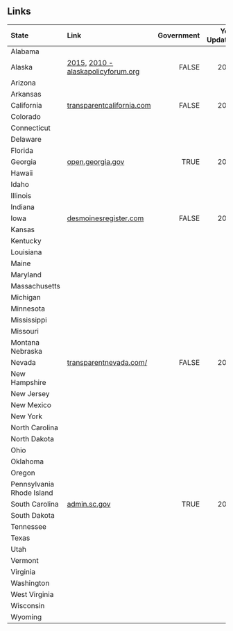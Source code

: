 ## Links
| State | Link | Government | Year Updated |
|:--------------------------|:-----------------------|---------:|-----:|
|Alabama | | | |
|Alaska | [2015,](http://alaskapolicyforum.org/2017/04/state-of-alaska-payroll-for-fiscal-year-2015-just-released/) [2010 - alaskapolicyforum.org](http://publicpayroll.alaskapolicyforum.org/)| FALSE | 2010 |
|Arizona | | | |
|Arkansas | | | |
|California |[transparentcalifornia.com](http://transparentcalifornia.com/) | FALSE |2016 |
|Colorado | | | |
|Connecticut | | | |
|Delaware | | | |
|Florida | | | |
|Georgia| [open.georgia.gov](http://www.open.georgia.gov/index.html)  | TRUE | 2017 |
|Hawaii | | | |
|Idaho | | | |
|Illinois | | | |
|Indiana | | | |
|Iowa | [desmoinesregister.com](http://db.desmoinesregister.com/state-salaries-for-iowa) | FALSE | 2017 |
|Kansas | | | |
|Kentucky | | | |
|Louisiana | | | |
|Maine | | | |
|Maryland | | | |
|Massachusetts | | | |
|Michigan | | | |
|Minnesota | | | |
|Mississippi | | | |
|Missouri | | | |
|Montana Nebraska | | | |
|Nevada |[transparentnevada.com/](http://transparentnevada.com/) | FALSE | 2016 |
|New Hampshire | | | |
|New Jersey | | | |
|New Mexico | | | |
|New York | | | |
|North Carolina | | | |
|North Dakota | | | |
|Ohio | | | |
|Oklahoma | | | |
|Oregon | | | |
|Pennsylvania Rhode Island | | | |
|South Carolina |[admin.sc.gov](http://www.admin.sc.gov/accountability-portal/state-salaries?a=37&j=0) | TRUE | 2017 |
|South Dakota | | | |
|Tennessee | | | |
|Texas | | | |
|Utah | | | |
|Vermont | | | |
|Virginia | | | |
|Washington | | | |
|West Virginia | | | |
|Wisconsin | | | |
|Wyoming | | | |
